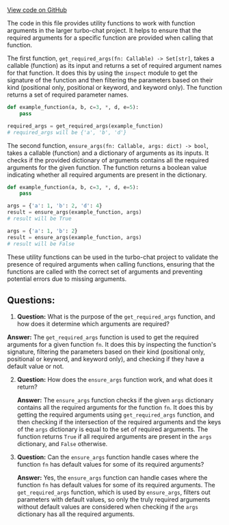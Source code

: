 [View code on GitHub](https://github.com/creatorrr/turbo-chat/blob/master/turbo_chat/utils/args.py)

The code in this file provides utility functions to work with function arguments in the larger turbo-chat project. It helps to ensure that the required arguments for a specific function are provided when calling that function.

The first function, `get_required_args(fn: Callable) -> Set[str]`, takes a callable (function) as its input and returns a set of required argument names for that function. It does this by using the `inspect` module to get the signature of the function and then filtering the parameters based on their kind (positional only, positional or keyword, and keyword only). The function returns a set of required parameter names.

```python
def example_function(a, b, c=3, *, d, e=5):
    pass

required_args = get_required_args(example_function)
# required_args will be {'a', 'b', 'd'}
```

The second function, `ensure_args(fn: Callable, args: dict) -> bool`, takes a callable (function) and a dictionary of arguments as its inputs. It checks if the provided dictionary of arguments contains all the required arguments for the given function. The function returns a boolean value indicating whether all required arguments are present in the dictionary.

```python
def example_function(a, b, c=3, *, d, e=5):
    pass

args = {'a': 1, 'b': 2, 'd': 4}
result = ensure_args(example_function, args)
# result will be True

args = {'a': 1, 'b': 2}
result = ensure_args(example_function, args)
# result will be False
```

These utility functions can be used in the turbo-chat project to validate the presence of required arguments when calling functions, ensuring that the functions are called with the correct set of arguments and preventing potential errors due to missing arguments.
## Questions: 
 1. **Question:** What is the purpose of the `get_required_args` function, and how does it determine which arguments are required?

   **Answer:** The `get_required_args` function is used to get the required arguments for a given function `fn`. It does this by inspecting the function's signature, filtering the parameters based on their kind (positional only, positional or keyword, and keyword only), and checking if they have a default value or not.

2. **Question:** How does the `ensure_args` function work, and what does it return?

   **Answer:** The `ensure_args` function checks if the given `args` dictionary contains all the required arguments for the function `fn`. It does this by getting the required arguments using `get_required_args` function, and then checking if the intersection of the required arguments and the keys of the `args` dictionary is equal to the set of required arguments. The function returns `True` if all required arguments are present in the `args` dictionary, and `False` otherwise.

3. **Question:** Can the `ensure_args` function handle cases where the function `fn` has default values for some of its required arguments?

   **Answer:** Yes, the `ensure_args` function can handle cases where the function `fn` has default values for some of its required arguments. The `get_required_args` function, which is used by `ensure_args`, filters out parameters with default values, so only the truly required arguments without default values are considered when checking if the `args` dictionary has all the required arguments.